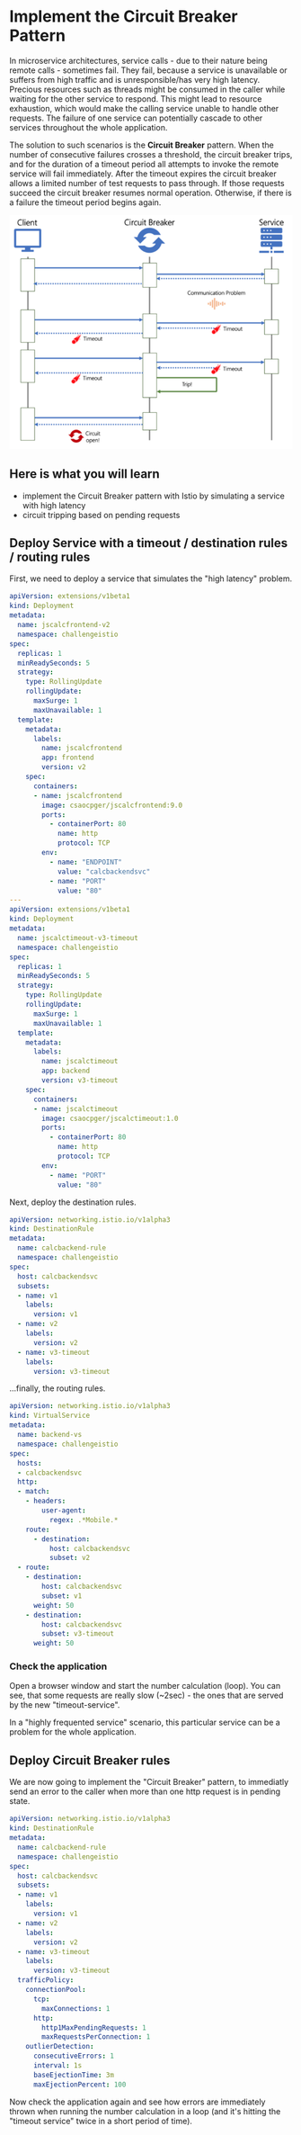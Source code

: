 # Implement the Circuit Breaker Pattern #

In microservice architectures, service calls - due to their nature being remote calls - sometimes fail. They fail, because a service is unavailable or suffers from high traffic and is unresponsible/has very high latency. Precious resources such as threads might be consumed in the caller while waiting for the other service to respond. This might lead to resource exhaustion, which would make the calling service unable to handle other requests. The failure of one service can potentially cascade to other services throughout the whole application. 

The solution to such scenarios is the **Circuit Breaker** pattern. When the number of consecutive failures crosses a threshold, the circuit breaker trips, and for the duration of a timeout period all attempts to invoke the remote service will fail immediately. After the timeout expires the circuit breaker allows a limited number of test requests to pass through. If those requests succeed the circuit breaker resumes normal operation. Otherwise, if there is a failure the timeout period begins again.

![Istio Service Mesh](/img/circuitbreaker.png)

## Here is what you will learn ##

- implement the Circuit Breaker pattern with Istio by simulating a service with high latency
- circuit tripping based on pending requests

## Deploy Service with a timeout / destination rules / routing rules ##

First, we need to deploy a service that simulates the "high latency" problem.

```yaml
apiVersion: extensions/v1beta1
kind: Deployment
metadata:
  name: jscalcfrontend-v2
  namespace: challengeistio
spec:
  replicas: 1
  minReadySeconds: 5
  strategy:
    type: RollingUpdate
    rollingUpdate:
      maxSurge: 1
      maxUnavailable: 1
  template:
    metadata:
      labels:
        name: jscalcfrontend
        app: frontend
        version: v2
    spec:
      containers:
      - name: jscalcfrontend
        image: csaocpger/jscalcfrontend:9.0
        ports:
          - containerPort: 80
            name: http         
            protocol: TCP
        env: 
          - name: "ENDPOINT"
            value: "calcbackendsvc"
          - name: "PORT"
            value: "80"
---
apiVersion: extensions/v1beta1
kind: Deployment
metadata:
  name: jscalctimeout-v3-timeout
  namespace: challengeistio
spec:
  replicas: 1
  minReadySeconds: 5
  strategy:
    type: RollingUpdate
    rollingUpdate:
      maxSurge: 1
      maxUnavailable: 1
  template:
    metadata:
      labels:
        name: jscalctimeout
        app: backend
        version: v3-timeout
    spec:
      containers:
      - name: jscalctimeout
        image: csaocpger/jscalctimeout:1.0
        ports:
          - containerPort: 80
            name: http
            protocol: TCP
        env: 
          - name: "PORT"
            value: "80"
```

Next, deploy the destination rules.

```yaml
apiVersion: networking.istio.io/v1alpha3
kind: DestinationRule
metadata:
  name: calcbackend-rule
  namespace: challengeistio
spec:
  host: calcbackendsvc
  subsets:
  - name: v1
    labels:
      version: v1
  - name: v2
    labels:
      version: v2
  - name: v3-timeout
    labels:
      version: v3-timeout
```

...finally, the routing rules.

```yaml
apiVersion: networking.istio.io/v1alpha3
kind: VirtualService
metadata:
  name: backend-vs
  namespace: challengeistio
spec:
  hosts:
  - calcbackendsvc
  http:
  - match:
    - headers:
        user-agent:
          regex: .*Mobile.*
    route:
      - destination:
          host: calcbackendsvc
          subset: v2
  - route:
    - destination:
        host: calcbackendsvc
        subset: v1
      weight: 50
    - destination:
        host: calcbackendsvc
        subset: v3-timeout
      weight: 50
```

### Check the application ###

Open a browser window and start the number calculation (loop). You can see, that some requests are really slow (~2sec) - the ones that are served by the new "timeout-service". 

In a "highly frequented service" scenario, this particular service can be a problem for the whole application.


## Deploy Circuit Breaker rules ##

We are now going to implement the "Circuit Breaker" pattern, to immediatly send an error to the caller when more than one http request is in pending state.

```yaml
apiVersion: networking.istio.io/v1alpha3
kind: DestinationRule
metadata:
  name: calcbackend-rule
  namespace: challengeistio
spec:
  host: calcbackendsvc
  subsets:
  - name: v1
    labels:
      version: v1
  - name: v2
    labels:
      version: v2
  - name: v3-timeout
    labels:
      version: v3-timeout
  trafficPolicy:
    connectionPool:
      tcp:
        maxConnections: 1
      http:
        http1MaxPendingRequests: 1
        maxRequestsPerConnection: 1
    outlierDetection:
      consecutiveErrors: 1
      interval: 1s
      baseEjectionTime: 3m
      maxEjectionPercent: 100
```

Now check the application again and see how errors are immediately thrown when running the number calculation in a loop (and it's hitting the "timeout service" twice in a short period of time).